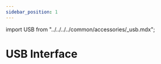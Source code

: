 ```yaml
---
sidebar_position: 1
---
```


import USB from "../../../../common/accessories/\_usb.mdx";

# USB Interface

<USB product="ROCK 5T" model="rock-5t" usb_dev="sda" usb_dev_img="/img/rock5b/rock5bp-lsblk-usb.webp" usb_dev_sd_read_time="1.31635 s" usb_dev_sd_read_speed="79.7 MB/s" usb_dev_sd_write_time="2.86056 s" usb_dev_sd_write_speed="36.7 MB/s" />
